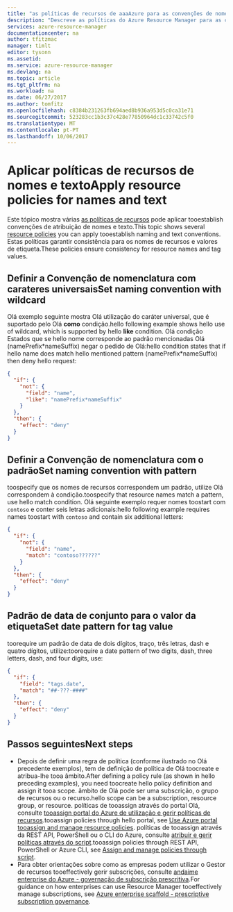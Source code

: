 ```yaml
---
title: "as políticas de recursos de aaaAzure para as convenções de nomenclatura | Microsoft Docs"
description: "Descreve as políticas do Azure Resource Manager para as convenções de nomenclatura de recursos."
services: azure-resource-manager
documentationcenter: na
author: tfitzmac
manager: timlt
editor: tysonn
ms.assetid: 
ms.service: azure-resource-manager
ms.devlang: na
ms.topic: article
ms.tgt_pltfrm: na
ms.workload: na
ms.date: 06/27/2017
ms.author: tomfitz
ms.openlocfilehash: c8384b231263fb694aed8b936a953d5c0ca31e71
ms.sourcegitcommit: 523283cc1b3c37c428e77850964dc1c33742c5f0
ms.translationtype: MT
ms.contentlocale: pt-PT
ms.lasthandoff: 10/06/2017
---
```

# <a name="apply-resource-policies-for-names-and-text"></a><span data-ttu-id="d71bd-103">Aplicar políticas de recursos de nomes e texto</span><span class="sxs-lookup"><span data-stu-id="d71bd-103">Apply resource policies for names and text</span></span>
<span data-ttu-id="d71bd-104">Este tópico mostra várias [as políticas de recursos](resource-manager-policy.md) pode aplicar tooestablish convenções de atribuição de nomes e texto.</span><span class="sxs-lookup"><span data-stu-id="d71bd-104">This topic shows several [resource policies](resource-manager-policy.md) you can apply tooestablish naming and text conventions.</span></span> <span data-ttu-id="d71bd-105">Estas políticas garantir consistência para os nomes de recursos e valores de etiqueta.</span><span class="sxs-lookup"><span data-stu-id="d71bd-105">These policies ensure consistency for resource names and tag values.</span></span> 

## <a name="set-naming-convention-with-wildcard"></a><span data-ttu-id="d71bd-106">Definir a Convenção de nomenclatura com carateres universais</span><span class="sxs-lookup"><span data-stu-id="d71bd-106">Set naming convention with wildcard</span></span>
<span data-ttu-id="d71bd-107">Olá exemplo seguinte mostra Olá utilização do caráter universal, que é suportado pelo Olá **como** condição.</span><span class="sxs-lookup"><span data-stu-id="d71bd-107">hello following example shows hello use of wildcard, which is supported by hello **like** condition.</span></span> <span data-ttu-id="d71bd-108">Olá condição Estados que se hello nome corresponde ao padrão mencionadas Olá (namePrefix\*nameSuffix) negar o pedido de Olá:</span><span class="sxs-lookup"><span data-stu-id="d71bd-108">hello condition states that if hello name does match hello mentioned pattern (namePrefix\*nameSuffix) then deny hello request:</span></span>

```json
{
  "if": {
    "not": {
      "field": "name",
      "like": "namePrefix*nameSuffix"
    }
  },
  "then": {
    "effect": "deny"
  }
}
```

## <a name="set-naming-convention-with-pattern"></a><span data-ttu-id="d71bd-109">Definir a Convenção de nomenclatura com o padrão</span><span class="sxs-lookup"><span data-stu-id="d71bd-109">Set naming convention with pattern</span></span>

<span data-ttu-id="d71bd-110">toospecify que os nomes de recursos correspondem um padrão, utilize Olá correspondem à condição.</span><span class="sxs-lookup"><span data-stu-id="d71bd-110">toospecify that resource names match a pattern, use hello match condition.</span></span> <span data-ttu-id="d71bd-111">Olá seguinte exemplo requer nomes toostart com `contoso` e conter seis letras adicionais:</span><span class="sxs-lookup"><span data-stu-id="d71bd-111">hello following example requires names toostart with `contoso` and contain six additional letters:</span></span>

```json
{
  "if": {
    "not": {
      "field": "name",
      "match": "contoso??????"
    }
  },
  "then": {
    "effect": "deny"
  }
}
```

## <a name="set-date-pattern-for-tag-value"></a><span data-ttu-id="d71bd-112">Padrão de data de conjunto para o valor da etiqueta</span><span class="sxs-lookup"><span data-stu-id="d71bd-112">Set date pattern for tag value</span></span>

<span data-ttu-id="d71bd-113">toorequire um padrão de data de dois dígitos, traço, três letras, dash e quatro dígitos, utilize:</span><span class="sxs-lookup"><span data-stu-id="d71bd-113">toorequire a date pattern of two digits, dash, three letters, dash, and four digits, use:</span></span>

```json
{
  "if": {
    "field": "tags.date",
    "match": "##-???-####"
  },
  "then": {
    "effect": "deny"
  }
}
```

## <a name="next-steps"></a><span data-ttu-id="d71bd-114">Passos seguintes</span><span class="sxs-lookup"><span data-stu-id="d71bd-114">Next steps</span></span>
* <span data-ttu-id="d71bd-115">Depois de definir uma regra de política (conforme ilustrado no Olá precedente exemplos), tem de definição de política de Olá toocreate e atribua-lhe tooa âmbito.</span><span class="sxs-lookup"><span data-stu-id="d71bd-115">After defining a policy rule (as shown in hello preceding examples), you need toocreate hello policy definition and assign it tooa scope.</span></span> <span data-ttu-id="d71bd-116">âmbito de Olá pode ser uma subscrição, o grupo de recursos ou o recurso.</span><span class="sxs-lookup"><span data-stu-id="d71bd-116">hello scope can be a subscription, resource group, or resource.</span></span> <span data-ttu-id="d71bd-117">políticas de tooassign através do portal Olá, consulte [tooassign portal do Azure de utilização e gerir políticas de recursos](resource-manager-policy-portal.md).</span><span class="sxs-lookup"><span data-stu-id="d71bd-117">tooassign policies through hello portal, see [Use Azure portal tooassign and manage resource policies](resource-manager-policy-portal.md).</span></span> <span data-ttu-id="d71bd-118">políticas de tooassign através da REST API, PowerShell ou o CLI do Azure, consulte [atribuir e gerir políticas através do script](resource-manager-policy-create-assign.md).</span><span class="sxs-lookup"><span data-stu-id="d71bd-118">tooassign policies through REST API, PowerShell or Azure CLI, see [Assign and manage policies through script](resource-manager-policy-create-assign.md).</span></span> 
* <span data-ttu-id="d71bd-119">Para obter orientações sobre como as empresas podem utilizar o Gestor de recursos tooeffectively gerir subscrições, consulte [andaime enterprise do Azure - governação de subscrição prescritiva](resource-manager-subscription-governance.md).</span><span class="sxs-lookup"><span data-stu-id="d71bd-119">For guidance on how enterprises can use Resource Manager tooeffectively manage subscriptions, see [Azure enterprise scaffold - prescriptive subscription governance](resource-manager-subscription-governance.md).</span></span>

